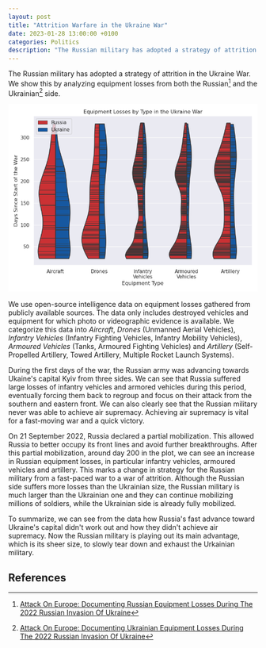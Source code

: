 ```yaml
---
layout: post
title: "Attrition Warfare in the Ukraine War"
date: 2023-01-28 13:00:00 +0100
categories: Politics
description: "The Russian military has adopted a strategy of attrition in the Ukraine War. We show this by analyzing equipment losses from the Russian and Ukrainian sides."
---
```


The Russian military has adopted a strategy of attrition in the Ukraine War. We show this by analyzing equipment losses from both the Russian[^1] and the Ukrainian[^2] side.

![Plot](/public/media/posts/equipment-losses-ukraine-war/plot.png)

We use open-source intelligence data on equipment losses gathered from publicly available sources. The data only includes destroyed vehicles and equipment for which photo or videographic evidence is available. We categorize this data into *Aircraft*, *Drones* (Unmanned Aerial Vehicles), *Infantry Vehicles* (Infantry Fighting Vehicles, Infantry Mobility Vehicles), *Armoured Vehicles* (Tanks, Armoured Fighting Vehicles) and *Artillery* (Self-Propelled Artillery, Towed Artillery, Multiple Rocket Launch Systems).

During the first days of the war, the Russian army was advancing towards Ukaine's capital Kyiv from three sides. We can see that Russia suffered large losses of infantry vehicles and armored vehicles during this period, eventually forcing them back to regroup and focus on their attack from the southern and eastern front. We can also clearly see that the Russian military never was able to achieve air supremacy. Achieving air supremacy is vital for a fast-moving war and a quick victory.

On 21 September 2022, Russia declared a partial mobilization. This allowed Russia to better occupy its front lines and avoid further breakthroughs. After this partial mobilization, around day 200 in the plot, we can see an increase in Russian equipment losses, in particular infantry vehicles, armoured vehicles and artillery. This marks a change in strategy for the Russian military from a fast-paced war to a war of attrition. Although the Russian side suffers more losses than the Ukrainian size, the Russian military is much larger than the Ukrainian one and they can continue mobilizing millions of soldiers, while the Ukrainian side is already fully mobilized.

To summarize, we can see from the data how Russia's fast advance toward Ukraine's capital didn't work out and how they didn't achieve air supremacy. Now the Russian military is playing out its main advantage, which is its sheer size, to slowly tear down and exhaust the Urkainian military.

## References

[^1]: [Attack On Europe: Documenting Russian Equipment Losses During The 2022 Russian Invasion Of Ukraine](https://www.oryxspioenkop.com/2022/02/attack-on-europe-documenting-equipment.html)

[^2]: [Attack On Europe: Documenting Ukrainian Equipment Losses During The 2022 Russian Invasion Of Ukraine](https://www.oryxspioenkop.com/2022/02/attack-on-europe-documenting-ukrainian.html)